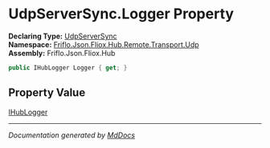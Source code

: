 ﻿<!--  
  <auto-generated>   
    The contents of this file were generated by a tool.  
    Changes to this file may be list if the file is regenerated  
  </auto-generated>   
-->

# UdpServerSync.Logger Property

**Declaring Type:** [UdpServerSync](../index.md)  
**Namespace:** [Friflo.Json.Fliox.Hub.Remote.Transport.Udp](../../index.md)  
**Assembly:** Friflo.Json.Fliox.Hub

```csharp
public IHubLogger Logger { get; }
```

## Property Value

[IHubLogger](../../../../../IHubLogger/index.md)

___

*Documentation generated by [MdDocs](https://github.com/ap0llo/mddocs)*
